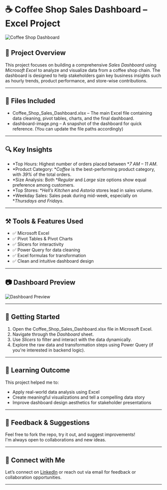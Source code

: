 # ☕ Coffee Shop Sales Dashboard – Excel Project

![Coffee Shop Dashboard](path/to/your/dashboard-image.png)

## 📌 Project Overview

This project focuses on building a comprehensive *Sales Dashboard* using *Microsoft Excel* to analyze and visualize data from a coffee shop chain. The dashboard is designed to help stakeholders gain key business insights such as hourly trends, product performance, and store-wise contributions.

---

## 📂 Files Included

- Coffee_Shop_Sales_Dashboard.xlsx – The main Excel file containing data cleaning, pivot tables, charts, and the final dashboard.
- dashboard-image.png – A snapshot of the dashboard for quick reference.
(You can update the file paths accordingly)

---

## 🔍 Key Insights

- *Top Hours: Highest number of orders placed between **7 AM – 11 AM*.
- *Product Category: **Coffee* is the best-performing product category, with *39%* of the total orders.
- *Size Analysis: Both **Regular* and *Large* size options show equal preference among customers.
- *Top Stores: **Hell’s Kitchen* and *Astoria* stores lead in sales volume.
- *Weekday Sales: Sales peak during mid-week, especially on **Thursdays and Fridays*.

---

## ⚒ Tools & Features Used

- ✅ Microsoft Excel  
- ✅ Pivot Tables & Pivot Charts  
- ✅ Slicers for interactivity  
- ✅ Power Query for data cleaning  
- ✅ Excel formulas for transformation  
- ✅ Clean and intuitive dashboard design  

---

## 📷 Dashboard Preview

![Dashboard Preview](path/to/your/dashboard-image.png)

---

## 🚀 Getting Started

1. Open the Coffee_Shop_Sales_Dashboard.xlsx file in Microsoft Excel.
2. Navigate through the *Dashboard* sheet.
3. Use *Slicers* to filter and interact with the data dynamically.
4. Explore the raw data and transformation steps using Power Query (if you're interested in backend logic).

---

## 🧠 Learning Outcome

This project helped me to:
- Apply real-world data analysis using Excel
- Create meaningful visualizations and tell a compelling data story
- Improve dashboard design aesthetics for stakeholder presentations

---

## 📩 Feedback & Suggestions

Feel free to fork the repo, try it out, and suggest improvements!  
I'm always open to collaborations and new ideas.

---

## 🔗 Connect with Me

Let’s connect on [LinkedIn](https://www.linkedin.com) or reach out via email for feedback or collaboration opportunities.

---

